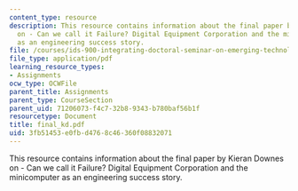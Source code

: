 ```yaml
---
content_type: resource
description: This resource contains information about the final paper by Kieran Downes
  on - Can we call it Failure? Digital Equipment Corporation and the minicomputer
  as an engineering success story.
file: /courses/ids-900-integrating-doctoral-seminar-on-emerging-technologies-fall-2005/3fb51453e0fbd4768c46360f08832071_final_kd.pdf
file_type: application/pdf
learning_resource_types:
- Assignments
ocw_type: OCWFile
parent_title: Assignments
parent_type: CourseSection
parent_uid: 71206073-f4c7-32b8-9343-b780baf56b1f
resourcetype: Document
title: final_kd.pdf
uid: 3fb51453-e0fb-d476-8c46-360f08832071
---
```

This resource contains information about the final paper by Kieran Downes on - Can we call it Failure? Digital Equipment Corporation and the minicomputer as an engineering success story.

